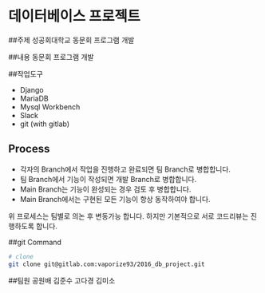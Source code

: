 # 데이터베이스 프로젝트
##주제
성공회대학교 동문회 프로그램 개발


##내용
동문회 프로그램 개발


##작업도구
- Django
- MariaDB
- Mysql Workbench
- Slack
- git (with gitlab)


## Process
- 각자의 Branch에서 작업을 진행하고 완료되면 팀 Branch로 병합합니다.
- 팀 Branch에서 기능이 작성되면 개발 Branch로 병합합니다.
- Main Branch는 기능이 완성되는 경우 검토 후 병합합니다.
- Main Branch에서는 구현된 모든 기능이 항상 동작하여야 합니다.

위 프로세스는 팀별로 의논 후 변동가능 합니다. 하지만 기본적으로 서로 코드리뷰는 진행하도록 합니다.


##git Command
```bash
# clone
git clone git@gitlab.com:vaporize93/2016_db_project.git
```


##팀원
공원배
김준수
고다경
김미소

